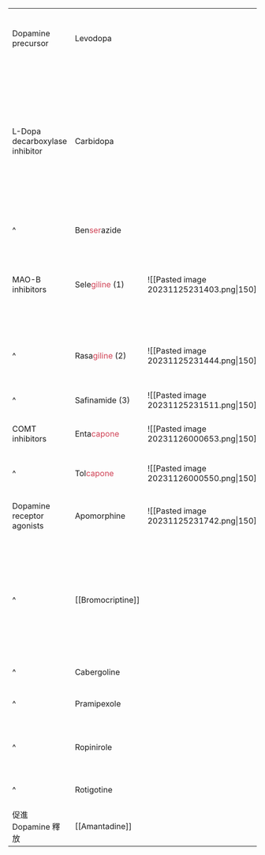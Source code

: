 
|                                |                                                   |                                           |                                                                                                                          |                          |
| ------------------------------ | ------------------------------------------------- | ----------------------------------------- | ------------------------------------------------------------------------------------------------------------------------ | ------------------------ |
| Dopamine precursor             | Levodopa                                          |                                           | 口服<br>容易發生 on-off phenomenon<br>Vitamin B6 加速 Levodopa 代謝                                                      |                          |
| L-Dopa decarboxylase inhibitor | Carbidopa                                         |                                           | Hydrazine + methyl<br>不通過BBB<br>S(-)                                                                                  | 與鐵鹽並用降低生體可用率 |
| ^                              | Ben<span style="color:#d04255">ser</span>azide    |                                           | <span style="color:#d04255">Serine</span> + hydrazine<br>prodrug                                                         |                          |
| MAO-B inhibitors               | Sele<span style="color:#d04255">giline</span> (1) | ![[Pasted image 20231125231403.png\|150]] | tertiary amine + 2-phenyl propyl<br>不可逆<br>具活性代謝物 N-desmethyl selegiline<br>R(-)                                |                          |
| ^                              | Rasa<span style="color:#d04255">giline</span> (2) | ![[Pasted image 20231125231444.png\|150]] | secondary amine + propargyl indane<br>不可逆<br>被CYP1A4 代謝<br>R(+)                                                    |                          |
| ^                              | Safinamide (3)                                    | ![[Pasted image 20231125231511.png\|150]] | 可逆                                                                                                                     |                          |
| COMT inhibitors                | Enta<span style="color:#d04255">capone</span>     | ![[Pasted image 20231126000653.png\|150]]                                          | alkene + tertiary amine + nitrile + nitro catechol<br>不能不能單獨使用                                                   |                          |
| ^                              | Tol<span style="color:#d04255">capone  </span>    | ![[Pasted image 20231126000550.png\|150]] | Ketone 連著 para-toluene + nitrol catechol                                                                               |                          |
| Dopamine receptor agonists     | Apomorphine                                       | ![[Pasted image 20231125231742.png\|150]] | R(-)                                                                                                                     | 造成嘔吐                 |
| ^                              | [[Bromocriptine]]                                 |                                           | proline<br>可減少泌乳激素分泌，治療高泌乳素血症(prolactinemia)，也被當作孕婦的退奶針<br>前驅物: Tryptophan<br>無心臟毒性 |                          |
| ^                              | Cabergoline                                       |                                           | bromocriptine 類似物                                                                                                     |                          |
| ^                              | Pramipexole                                       |                                           | cyclohexyl<br>腎臟排泄<br>生體可用率高                                                                                   |                          |
| ^                              | Ropinirole                                        |                                           | Pramipexole 類似物<br>不會產生腹膜纖維化                                                                                 |                          |
| ^                              | Rotigotine                                        |                                           | Phenol + cyclohexyl<br>有貼片製劑                                                                                        |                          |
| 促進 Dopamine 釋放             | [[Amantadine]]                                    |                                           |                                                                                                                          |                          |
